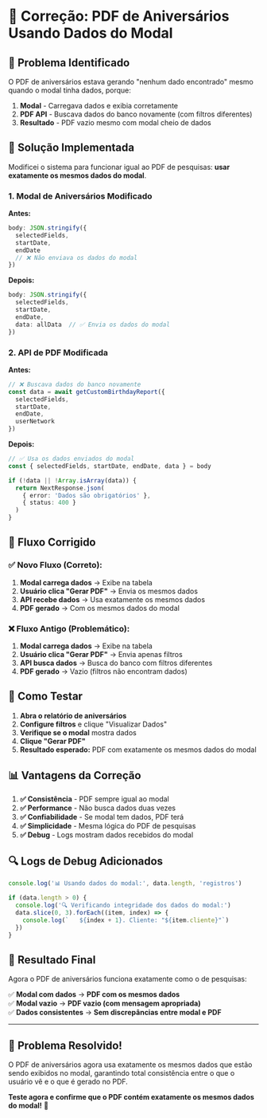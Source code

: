 # 🔧 Correção: PDF de Aniversários Usando Dados do Modal

## 🚨 **Problema Identificado**

O PDF de aniversários estava gerando "nenhum dado encontrado" mesmo quando o modal tinha dados, porque:

1. **Modal** - Carregava dados e exibia corretamente
2. **PDF API** - Buscava dados do banco novamente (com filtros diferentes)
3. **Resultado** - PDF vazio mesmo com modal cheio de dados

## 🎯 **Solução Implementada**

Modificei o sistema para funcionar igual ao PDF de pesquisas: **usar exatamente os mesmos dados do modal**.

### 1. **Modal de Aniversários Modificado**

**Antes:**
```typescript
body: JSON.stringify({
  selectedFields,
  startDate,
  endDate
  // ❌ Não enviava os dados do modal
})
```

**Depois:**
```typescript
body: JSON.stringify({
  selectedFields,
  startDate,
  endDate,
  data: allData  // ✅ Envia os dados do modal
})
```

### 2. **API de PDF Modificada**

**Antes:**
```typescript
// ❌ Buscava dados do banco novamente
const data = await getCustomBirthdayReport({
  selectedFields,
  startDate,
  endDate,
  userNetwork
})
```

**Depois:**
```typescript
// ✅ Usa os dados enviados do modal
const { selectedFields, startDate, endDate, data } = body

if (!data || !Array.isArray(data)) {
  return NextResponse.json(
    { error: 'Dados são obrigatórios' },
    { status: 400 }
  )
}
```

## 🔄 **Fluxo Corrigido**

### ✅ **Novo Fluxo (Correto):**
1. **Modal carrega dados** → Exibe na tabela
2. **Usuário clica "Gerar PDF"** → Envia os mesmos dados
3. **API recebe dados** → Usa exatamente os mesmos dados
4. **PDF gerado** → Com os mesmos dados do modal

### ❌ **Fluxo Antigo (Problemático):**
1. **Modal carrega dados** → Exibe na tabela
2. **Usuário clica "Gerar PDF"** → Envia apenas filtros
3. **API busca dados** → Busca do banco com filtros diferentes
4. **PDF gerado** → Vazio (filtros não encontram dados)

## 🧪 **Como Testar**

1. **Abra o relatório de aniversários**
2. **Configure filtros** e clique "Visualizar Dados"
3. **Verifique se o modal** mostra dados
4. **Clique "Gerar PDF"**
5. **Resultado esperado:** PDF com exatamente os mesmos dados do modal

## 📊 **Vantagens da Correção**

1. **✅ Consistência** - PDF sempre igual ao modal
2. **✅ Performance** - Não busca dados duas vezes
3. **✅ Confiabilidade** - Se modal tem dados, PDF terá
4. **✅ Simplicidade** - Mesma lógica do PDF de pesquisas
5. **✅ Debug** - Logs mostram dados recebidos do modal

## 🔍 **Logs de Debug Adicionados**

```typescript
console.log('📊 Usando dados do modal:', data.length, 'registros')

if (data.length > 0) {
  console.log('🔍 Verificando integridade dos dados do modal:')
  data.slice(0, 3).forEach((item, index) => {
    console.log(`   ${index + 1}. Cliente: "${item.cliente}"`)
  })
}
```

## 🎯 **Resultado Final**

Agora o PDF de aniversários funciona exatamente como o de pesquisas:

✅ **Modal com dados** → **PDF com os mesmos dados**  
✅ **Modal vazio** → **PDF vazio (com mensagem apropriada)**  
✅ **Dados consistentes** → **Sem discrepâncias entre modal e PDF**  

---

## 🎉 **Problema Resolvido!**

O PDF de aniversários agora usa exatamente os mesmos dados que estão sendo exibidos no modal, garantindo total consistência entre o que o usuário vê e o que é gerado no PDF.

**Teste agora e confirme que o PDF contém exatamente os mesmos dados do modal!** 🚀